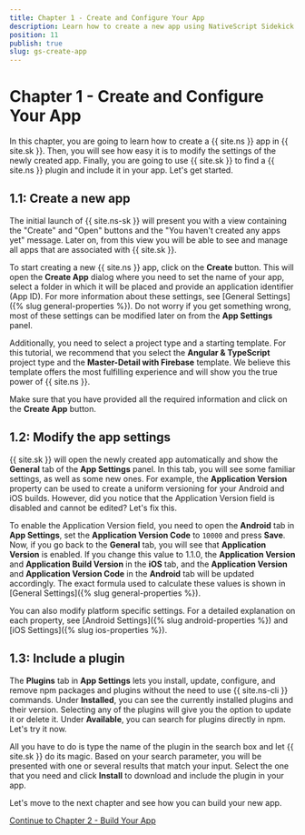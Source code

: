 ```yaml
---
title: Chapter 1 - Create and Configure Your App
description: Learn how to create a new app using NativeScript Sidekick. Configure app settings and add a plugin to extend the functionality of your app.
position: 11
publish: true
slug: gs-create-app
---
```


# Chapter 1 - Create and Configure Your App

In this chapter, you are going to learn how to create a {{ site.ns }} app in {{ site.sk }}. Then, you will see how easy it is to modify the settings of the newly created app. Finally, you are going to use {{ site.sk }} to find a {{ site.ns }} plugin and include it in your app. Let's get started.

## 1.1: Create a new app

The initial launch of {{ site.ns-sk }} will present you with a view containing the "Create" and "Open" buttons and the "You haven't created any apps yet" message. Later on, from this view you will be able to see and manage all apps that are associated with {{ site.sk }}.

To start creating a new {{ site.ns }} app, click on the **Create** button. This will open the **Create App** dialog where you need to set the name of your app, select a folder in which it will be placed and provide an application identifier (App ID). For more information about these settings, see [General Settings]({% slug general-properties %}). Do not worry if you get something wrong, most of these settings can be modified later on from the **App Settings** panel.

Additionally, you need to select a project type and a starting template. For this tutorial, we recommend that you select the **Angular & TypeScript** project type and the **Master-Detail with Firebase** template. We believe this template offers the most fulfilling experience and will show you the true power of {{ site.ns }}.

Make sure that you have provided all the required information and click on the **Create App** button.

## 1.2: Modify the app settings

{{ site.sk }} will open the newly created app automatically and show the **General** tab of the **App Settings** panel. In this tab, you will see some familiar settings, as well as some new ones. For example, the **Application Version** property can be used to create a uniform versioning for your Android and iOS builds. However, did you notice that the Application Version field is disabled and cannot be edited? Let's fix this.

To enable the Application Version field, you need to open the **Android** tab in **App Settings**, set the **Application Version Code** to `10000` and press **Save**. Now, if you go back to the **General** tab, you will see that **Application Version** is enabled. If you change this value to 1.1.0, the **Application Version** and **Application Build Version** in the **iOS** tab, and the **Application Version** and **Application Version Code** in the **Android** tab will be updated accordingly. The exact formula used to calculate these values is shown in [General Settings]({% slug general-properties %}).

You can also modify platform specific settings. For a detailed explanation on each property, see [Android Settings]({% slug android-properties %}) and [iOS Settings]({% slug ios-properties %}).

## 1.3: Include a plugin

The **Plugins** tab in **App Settings** lets you install, update, configure, and remove npm packages and plugins without the need to use {{ site.ns-cli }} commands. Under **Installed**, you can see the currently installed plugins and their version. Selecting any of the plugins will give you the option to update it or delete it. Under **Available**, you can search for plugins directly in npm. Let's try it now.

All you have to do is type the name of the plugin in the search box and let {{ site.sk }} do its magic. Based on your search parameter, you will be presented with one or several results that match your input. Select the one that you need and click **Install** to download and include the plugin in your app.

Let's move to the next chapter and see how you can build your new app.

<div class="next-chapter-link-container">
  <a href="build">Continue to Chapter 2 - Build Your App</a>
</div>
